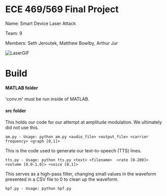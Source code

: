 # ECE 469/569 Final Project
Name: Smart Device Laser Attack

Team: 9

Members: Seth Jeroutek, Matthew Bowlby, Arthur Jur

![LaserGIF](https://github.com/sethjeroutek/ECE-469-569-Final-Project/assets/132285802/b7932a50-64e2-48fd-9289-d92eba562769)

# Build
#### MATLAB folder
'conv.m' must be run inside of MATLAB.

#### src folder
This holds our code for our attempt at amplitude modulation. We ultimately did not use this.

    am.py - Usage: python am.py <audio_file> <output_file> <carrier frequency> <graph [0,1]>

This is the code used to generate our text-to-speech (TTS) lines.

    tts.py - Usage: python tts.py <text> <filename>  <rate [0-200]> <volume [0.0-1.0]> <voice [0,1]>

This serves as a high-pass filter, changing small values in the waveform presented in a CSV file to 0 to clean up the waveform.

    hpf.py - Usage: python hpf.py

    